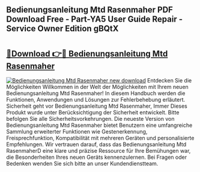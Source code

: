 ## Bedienungsanleitung Mtd Rasenmaher PDF Download Free - Part-YA5 User Guide Repair - Service Owner Edition gBQtX

# <h2><a href="http://df41dln.blite.top/?on=Bedienungsanleitung+Mtd+Rasenmaher">🔗Download 👉🔴 Bedienungsanleitung Mtd Rasenmaher</a></h2>

[![Bedienungsanleitung Mtd Rasenmaher new download](https://i.imgur.com/lujVjoI.png)](http://df41dln.blite.top/?on=Bedienungsanleitung+Mtd+Rasenmaher)
Entdecken Sie die Möglichkeiten Willkommen in der Welt der Möglichkeiten mit Ihrem neuen Bedienungsanleitung Mtd Rasenmaher! In diesem Handbuch werden die Funktionen, Anwendungen und Lösungen zur Fehlerbehebung erläutert. Sicherheit geht vor Bedienungsanleitung Mtd Rasenmaher, Immer Dieses Produkt wurde unter Berücksichtigung der Sicherheit entwickelt. Bitte befolgen Sie alle Sicherheitsvorkehrungen. Die neueste Version von Bedienungsanleitung Mtd Rasenmaher bietet Benutzern eine umfangreiche Sammlung erweiterter Funktionen wie Gestenerkennung, Freisprechfunktion, Kompatibilität mit mehreren Geräten und personalisierte Empfehlungen. Wir vertrauen darauf, dass das Bedienungsanleitung Mtd RasenmaherD eine klare und präzise Ressource für Ihre Bemühungen war, die Besonderheiten Ihres neuen Geräts kennenzulernen. Bei Fragen oder Bedenken wenden Sie sich bitte an unser Kundendienstteam.
